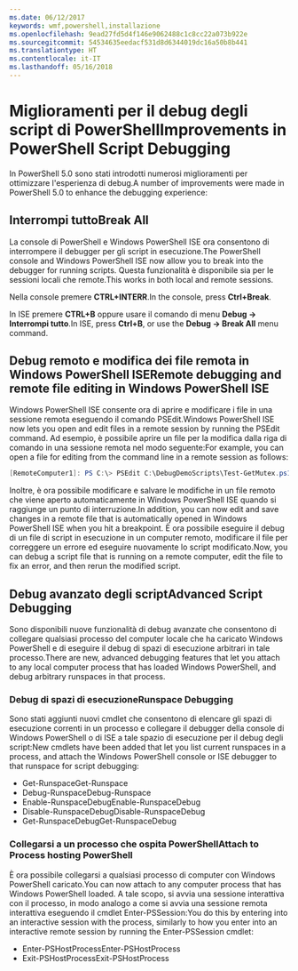 ```yaml
---
ms.date: 06/12/2017
keywords: wmf,powershell,installazione
ms.openlocfilehash: 9ead27fd5d4f146e9062488c1c8cc22a073b922e
ms.sourcegitcommit: 54534635eedacf531d8d6344019dc16a50b8b441
ms.translationtype: HT
ms.contentlocale: it-IT
ms.lasthandoff: 05/16/2018
---
```

# <a name="improvements-in-powershell-script-debugging"></a><span data-ttu-id="199e2-102">Miglioramenti per il debug degli script di PowerShell</span><span class="sxs-lookup"><span data-stu-id="199e2-102">Improvements in PowerShell Script Debugging</span></span>

<span data-ttu-id="199e2-103">In PowerShell 5.0 sono stati introdotti numerosi miglioramenti per ottimizzare l'esperienza di debug.</span><span class="sxs-lookup"><span data-stu-id="199e2-103">A number of improvements were made in PowerShell 5.0 to enhance the debugging experience:</span></span>

## <a name="break-all"></a><span data-ttu-id="199e2-104">Interrompi tutto</span><span class="sxs-lookup"><span data-stu-id="199e2-104">Break All</span></span>

<span data-ttu-id="199e2-105">La console di PowerShell e Windows PowerShell ISE ora consentono di interrompere il debugger per gli script in esecuzione.</span><span class="sxs-lookup"><span data-stu-id="199e2-105">The PowerShell console and Windows PowerShell ISE now allow you to break into the debugger for running scripts.</span></span> <span data-ttu-id="199e2-106">Questa funzionalità è disponibile sia per le sessioni locali che remote.</span><span class="sxs-lookup"><span data-stu-id="199e2-106">This works in both local and remote sessions.</span></span>

<span data-ttu-id="199e2-107">Nella console premere **CTRL+INTERR**.</span><span class="sxs-lookup"><span data-stu-id="199e2-107">In the console, press **Ctrl+Break**.</span></span>

<span data-ttu-id="199e2-108">In ISE premere **CTRL+B** oppure usare il comando di menu **Debug -> Interrompi tutto**.</span><span class="sxs-lookup"><span data-stu-id="199e2-108">In ISE, press **Ctrl+B**, or use the **Debug -> Break All** menu command.</span></span>

## <a name="remote-debugging-and-remote-file-editing-in-windows-powershell-ise"></a><span data-ttu-id="199e2-109">Debug remoto e modifica dei file remota in Windows PowerShell ISE</span><span class="sxs-lookup"><span data-stu-id="199e2-109">Remote debugging and remote file editing in Windows PowerShell ISE</span></span>

<span data-ttu-id="199e2-110">Windows PowerShell ISE consente ora di aprire e modificare i file in una sessione remota eseguendo il comando PSEdit.</span><span class="sxs-lookup"><span data-stu-id="199e2-110">Windows PowerShell ISE now lets you open and edit files in a remote session by running the PSEdit command.</span></span>
<span data-ttu-id="199e2-111">Ad esempio, è possibile aprire un file per la modifica dalla riga di comando in una sessione remota nel modo seguente:</span><span class="sxs-lookup"><span data-stu-id="199e2-111">For example, you can open a file for editing from the command line in a remote session as follows:</span></span>

```powershell
[RemoteComputer1]: PS C:\> PSEdit C:\DebugDemoScripts\Test-GetMutex.ps1
```

<span data-ttu-id="199e2-112">Inoltre, è ora possibile modificare e salvare le modifiche in un file remoto che viene aperto automaticamente in Windows PowerShell ISE quando si raggiunge un punto di interruzione.</span><span class="sxs-lookup"><span data-stu-id="199e2-112">In addition, you can now edit and save changes in a remote file that is automatically opened in Windows PowerShell ISE when you hit a breakpoint.</span></span>
<span data-ttu-id="199e2-113">È ora possibile eseguire il debug di un file di script in esecuzione in un computer remoto, modificare il file per correggere un errore ed eseguire nuovamente lo script modificato.</span><span class="sxs-lookup"><span data-stu-id="199e2-113">Now, you can debug a script file that is running on a remote computer, edit the file to fix an error, and then rerun the modified script.</span></span>

## <a name="advanced-script-debugging"></a><span data-ttu-id="199e2-114">Debug avanzato degli script</span><span class="sxs-lookup"><span data-stu-id="199e2-114">Advanced Script Debugging</span></span>

<span data-ttu-id="199e2-115">Sono disponibili nuove funzionalità di debug avanzate che consentono di collegare qualsiasi processo del computer locale che ha caricato Windows PowerShell e di eseguire il debug di spazi di esecuzione arbitrari in tale processo.</span><span class="sxs-lookup"><span data-stu-id="199e2-115">There are new, advanced debugging features that let you attach to any local computer process that has loaded Windows PowerShell, and debug arbitrary runspaces in that process.</span></span>

### <a name="runspace-debugging"></a><span data-ttu-id="199e2-116">Debug di spazi di esecuzione</span><span class="sxs-lookup"><span data-stu-id="199e2-116">Runspace Debugging</span></span>

<span data-ttu-id="199e2-117">Sono stati aggiunti nuovi cmdlet che consentono di elencare gli spazi di esecuzione correnti in un processo e collegare il debugger della console di Windows PowerShell o di ISE a tale spazio di esecuzione per il debug degli script:</span><span class="sxs-lookup"><span data-stu-id="199e2-117">New cmdlets have been added that let you list current runspaces in a process, and attach the Windows PowerShell console or ISE debugger to that runspace for script debugging:</span></span>

-   <span data-ttu-id="199e2-118">Get-Runspace</span><span class="sxs-lookup"><span data-stu-id="199e2-118">Get-Runspace</span></span>
-   <span data-ttu-id="199e2-119">Debug-Runspace</span><span class="sxs-lookup"><span data-stu-id="199e2-119">Debug-Runspace</span></span>
-   <span data-ttu-id="199e2-120">Enable-RunspaceDebug</span><span class="sxs-lookup"><span data-stu-id="199e2-120">Enable-RunspaceDebug</span></span>
-   <span data-ttu-id="199e2-121">Disable-RunspaceDebug</span><span class="sxs-lookup"><span data-stu-id="199e2-121">Disable-RunspaceDebug</span></span>
-   <span data-ttu-id="199e2-122">Get-RunspaceDebug</span><span class="sxs-lookup"><span data-stu-id="199e2-122">Get-RunspaceDebug</span></span>

### <a name="attach-to-process-hosting-powershell"></a><span data-ttu-id="199e2-123">Collegarsi a un processo che ospita PowerShell</span><span class="sxs-lookup"><span data-stu-id="199e2-123">Attach to Process hosting PowerShell</span></span>

<span data-ttu-id="199e2-124">È ora possibile collegarsi a qualsiasi processo di computer con Windows PowerShell caricato.</span><span class="sxs-lookup"><span data-stu-id="199e2-124">You can now attach to any computer process that has Windows PowerShell loaded.</span></span> <span data-ttu-id="199e2-125">A tale scopo, si avvia una sessione interattiva con il processo, in modo analogo a come si avvia una sessione remota interattiva eseguendo il cmdlet Enter-PSSession:</span><span class="sxs-lookup"><span data-stu-id="199e2-125">You do this by entering into an interactive session with the process, similarly to how you enter into an interactive remote session by running the Enter-PSSession cmdlet:</span></span>

-   <span data-ttu-id="199e2-126">Enter-PSHostProcess</span><span class="sxs-lookup"><span data-stu-id="199e2-126">Enter-PSHostProcess</span></span>
-   <span data-ttu-id="199e2-127">Exit-PSHostProcess</span><span class="sxs-lookup"><span data-stu-id="199e2-127">Exit-PSHostProcess</span></span>
